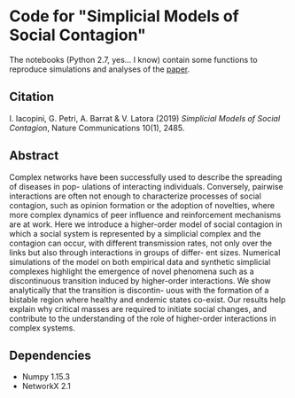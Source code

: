 # Code for "Simplicial Models of Social Contagion"
The notebooks (Python 2.7, yes... I know) contain some functions to reproduce simulations and analyses of the [paper](https://arxiv.org/abs/1810.07031).

Citation
----------
I. Iacopini, G. Petri, A. Barrat & V. Latora (2019) *Simplicial Models of Social Contagion*, Nature Communications 10(1), 2485.

Abstract
----------
Complex networks have been successfully used to describe the spreading of diseases in pop- ulations of interacting individuals. Conversely, pairwise interactions are often not enough to characterize processes of social contagion, such as opinion formation or the adoption of novelties, where more complex dynamics of peer influence and reinforcement mechanisms are at work. Here we introduce a higher-order model of social contagion in which a social system is represented by a simplicial complex and the contagion can occur, with different transmission rates, not only over the links but also through interactions in groups of differ- ent sizes. Numerical simulations of the model on both empirical data and synthetic simplicial complexes highlight the emergence of novel phenomena such as a discontinuous transition induced by higher-order interactions. We show analytically that the transition is discontin- uous with the formation of a bistable region where healthy and endemic states co-exist. Our results help explain why critical masses are required to initiate social changes, and contribute to the understanding of the role of higher-order interactions in complex systems.


Dependencies
------------
* Numpy 1.15.3
* NetworkX 2.1



